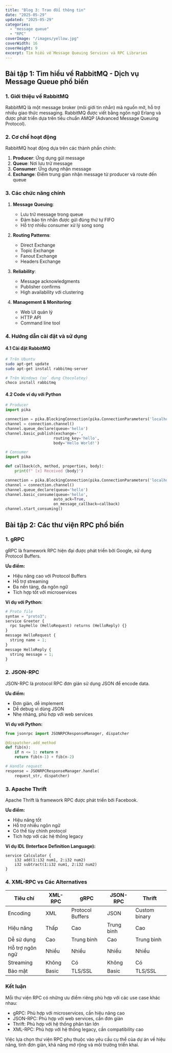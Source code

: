 ```yaml
---
title: "Blog 3: Trao đổi thông tin"
date: "2025-05-29"
updated: "2025-05-29"
categories:
  - "message queue"
  - "RPC"
coverImage: "/images/yellow.jpg"
coverWidth: 16
coverHeight: 9
excerpt: Tìm hiểu về Message Queuing Services và RPC Libraries
---
```


## Bài tập 1: Tìm hiểu về RabbitMQ - Dịch vụ Message Queue phổ biến

### 1. Giới thiệu về RabbitMQ

RabbitMQ là một message broker (môi giới tin nhắn) mã nguồn mở, hỗ trợ nhiều giao thức messaging. RabbitMQ được viết bằng ngôn ngữ Erlang và được phát triển dựa trên tiêu chuẩn AMQP (Advanced Message Queuing Protocol).

### 2. Cơ chế hoạt động

RabbitMQ hoạt động dựa trên các thành phần chính:

1. **Producer**: Ứng dụng gửi message
2. **Queue**: Nơi lưu trữ message
3. **Consumer**: Ứng dụng nhận message
4. **Exchange**: Điểm trung gian nhận message từ producer và route đến queue


### 3. Các chức năng chính

1. **Message Queuing**: 
   - Lưu trữ message trong queue
   - Đảm bảo tin nhắn được gửi đúng thứ tự FIFO
   - Hỗ trợ nhiều consumer xử lý song song

2. **Routing Patterns**:
   - Direct Exchange
   - Topic Exchange
   - Fanout Exchange
   - Headers Exchange

3. **Reliability**:
   - Message acknowledgments
   - Publisher confirms
   - High availability với clustering

4. **Management & Monitoring**:
   - Web UI quản lý
   - HTTP API
   - Command line tool

### 4. Hướng dẫn cài đặt và sử dụng

#### 4.1 Cài đặt RabbitMQ

```bash
# Trên Ubuntu
sudo apt-get update
sudo apt-get install rabbitmq-server

# Trên Windows (sử dụng Chocolatey)
choco install rabbitmq
```

#### 4.2 Code ví dụ với Python

```python
# Producer
import pika

connection = pika.BlockingConnection(pika.ConnectionParameters('localhost'))
channel = connection.channel()
channel.queue_declare(queue='hello')
channel.basic_publish(exchange='',
                     routing_key='hello',
                     body='Hello World!')
```

```python
# Consumer
import pika

def callback(ch, method, properties, body):
    print(f" [x] Received {body}")

connection = pika.BlockingConnection(pika.ConnectionParameters('localhost'))
channel = connection.channel()
channel.queue_declare(queue='hello')
channel.basic_consume(queue='hello',
                     auto_ack=True,
                     on_message_callback=callback)
channel.start_consuming()
```

## Bài tập 2: Các thư viện RPC phổ biến

### 1. gRPC

gRPC là framework RPC hiện đại được phát triển bởi Google, sử dụng Protocol Buffers.

**Ưu điểm:**
- Hiệu năng cao với Protocol Buffers
- Hỗ trợ streaming
- Đa nền tảng, đa ngôn ngữ
- Tích hợp tốt với microservices

**Ví dụ với Python:**

```python
# Proto file
syntax = "proto3";
service Greeter {
  rpc SayHello (HelloRequest) returns (HelloReply) {}
}
message HelloRequest {
  string name = 1;
}
message HelloReply {
  string message = 1;
}
```

### 2. JSON-RPC

JSON-RPC là protocol RPC đơn giản sử dụng JSON để encode data.

**Ưu điểm:**
- Đơn giản, dễ implement
- Dễ debug vì dùng JSON
- Nhẹ nhàng, phù hợp với web services

**Ví dụ với Python:**

```python
from jsonrpc import JSONRPCResponseManager, dispatcher

@dispatcher.add_method
def fib(n):
    if n <= 1: return n
    return fib(n-1) + fib(n-2)

# Handle request
response = JSONRPCResponseManager.handle(
    request_str, dispatcher)
```

### 3. Apache Thrift

Apache Thrift là framework RPC được phát triển bởi Facebook.

**Ưu điểm:**
- Hiệu năng tốt
- Hỗ trợ nhiều ngôn ngữ
- Có thể tùy chỉnh protocol
- Tích hợp với các hệ thống legacy

**Ví dụ IDL (Interface Definition Language):**

```thrift
service Calculator {
    i32 add(1:i32 num1, 2:i32 num2)
    i32 subtract(1:i32 num1, 2:i32 num2)
}
```

### 4. XML-RPC vs Các Alternatives

| Tiêu chí | XML-RPC | gRPC | JSON-RPC | Thrift |
|----------|---------|------|-----------|---------|
| Encoding | XML | Protocol Buffers | JSON | Custom binary |
| Hiệu năng | Thấp | Cao | Trung bình | Cao |
| Dễ sử dụng | Cao | Trung bình | Cao | Trung bình |
| Hỗ trợ ngôn ngữ | Nhiều | Nhiều | Nhiều | Nhiều |
| Streaming | Không | Có | Không | Có |
| Bảo mật | Basic | TLS/SSL | Basic | TLS/SSL |

### Kết luận

Mỗi thư viện RPC có những ưu điểm riêng phù hợp với các use case khác nhau:
- gRPC: Phù hợp với microservices, cần hiệu năng cao
- JSON-RPC: Phù hợp với web services, cần đơn giản
- Thrift: Phù hợp với hệ thống phân tán lớn
- XML-RPC: Phù hợp với hệ thống legacy, cần compatibility cao

Việc lựa chọn thư viện RPC phụ thuộc vào yêu cầu cụ thể của dự án về hiệu năng, tính đơn giản, khả năng mở rộng và môi trường triển khai.
